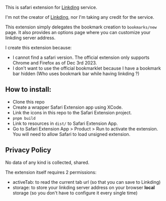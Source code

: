 This is safari extension for [Linkding](https://github.com/sissbruecker/linkding) service.

I'm not the creator of [Linkding](https://github.com/sissbruecker/linkding), nor I'm taking any credit for the service.

This extension simply delegates the bookmark creation to `bookmarks/new` page. It also provides an options page where you can customize your linkding server address. 

I create this extension because:
- I cannot find a safari version. The official extension only supports Chrome and Firefox as of Dec 3rd 2023.
- I don't want to use the official bookmarklet because I have a bookmark bar hidden (Who uses bookmark bar while having linkding ?)

## How to install:
- Clone this repo
- Create a wrapper Safari Extension app using XCode.
- Link the icons in this repo to the Safari Extension project. 
- `pnpm build`
- Link to resources in `dist/` to Safari Extension App.
- Go to Safari Extension App > Product > Run to activate the extension. You will need to allow Safari to load unsigned extension.

## Privacy Policy
No data of any kind is collected, shared.

The extension itself requires 2 permissions:
- activeTab: to read the current tab url (so that you can save to Linkding)
- storage: to store your linkding server address on your browser **local** storage (so you don't have to configure it every single time)
